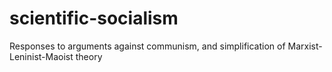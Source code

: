 # scientific-socialism
Responses to arguments against communism, and simplification of Marxist-Leninist-Maoist theory

